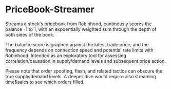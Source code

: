 # PriceBook-Streamer
Streams a stock's pricebook from Robinhood, continously scores the balance -1 to 1, with an expoentially weighted sum through the depth of both sides of the book.

The balance score is graphed against the latest trade price, and the frequency depends on connection speed and potential rate limits with Robinhood. Intended as an exploratory tool for assessing correlation/causation in supply/demand levels and subsequent price action.

Please note that order spoofing, flash, and related tactics can obscure the true supply/demand levels. A deeper dive would require also streaming time&sales to see which orders filled.
